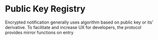 # Public Key Registry

Encrypted notification generally uses algorithm based on public key or its' derivative. To facilitate and increase UX for developers, the protocol provides mirror functions on entry

